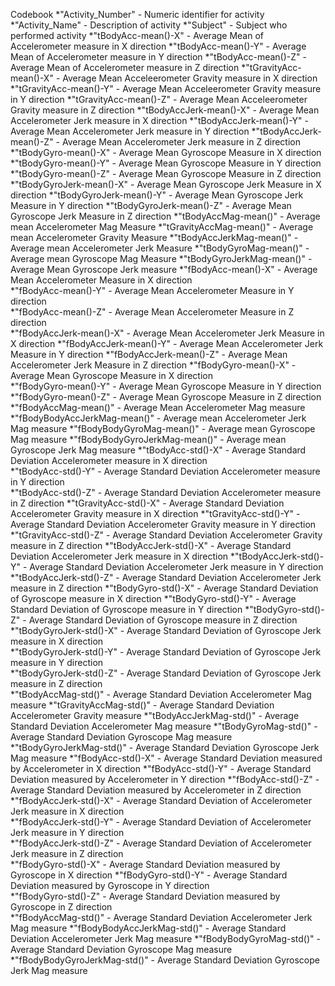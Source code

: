 Codebook
*"Activity_Number" - Numeric identifier for activity
*"Activity_Name" - Description of activity
*"Subject" - Subject who performed activity
*"tBodyAcc-mean()-X" - Average Mean of Accelerometer measure in X direction
*"tBodyAcc-mean()-Y" - Average Mean of Accelerometer measure in Y direction
*"tBodyAcc-mean()-Z" - Average Mean of Accelerometer measure in Z direction
*"tGravityAcc-mean()-X" - Average Mean Acceleerometer Gravity measure in X direction
*"tGravityAcc-mean()-Y" - Average Mean Acceleerometer Gravity measure in Y direction
*"tGravityAcc-mean()-Z" - Average Mean Acceleerometer Gravity measure in Z direction 
*"tBodyAccJerk-mean()-X" - Average Mean Accelerometer Jerk measure in X direction 
*"tBodyAccJerk-mean()-Y" - Average Mean Accelerometer Jerk measure in Y direction 
*"tBodyAccJerk-mean()-Z" - Average Mean Accelerometer Jerk measure in Z direction 
*"tBodyGyro-mean()-X" - Average Mean Gyroscope Measure in X direction
*"tBodyGyro-mean()-Y" - Average Mean Gyroscope Measure in Y direction 
*"tBodyGyro-mean()-Z" - Average Mean Gyroscope Measure in Z direction 
*"tBodyGyroJerk-mean()-X" - Average Mean Gyroscope Jerk Measure in X direction 
*"tBodyGyroJerk-mean()-Y" - Average Mean Gyroscope Jerk Measure in Y direction 
*"tBodyGyroJerk-mean()-Z" - Average Mean Gyroscope Jerk Measure in Z direction 
*"tBodyAccMag-mean()" - Average mean Accelerometer Mag Measure
*"tGravityAccMag-mean()" - Average mean Accelerometer Gravity Measure
*"tBodyAccJerkMag-mean()" - Average mean Accelerometer Jerk Measure
*"tBodyGyroMag-mean()" - Average mean Gyroscope Mag Measure
*"tBodyGyroJerkMag-mean()" - Average Mean Gyroscope Jerk measure
*"fBodyAcc-mean()-X" - Average Mean Accelerometer Measure in X direction  
*"fBodyAcc-mean()-Y" - Average Mean Accelerometer Measure in Y direction  
*"fBodyAcc-mean()-Z" - Average Mean Accelerometer Measure in Z direction  
*"fBodyAccJerk-mean()-X"  - Average Mean Accelerometer Jerk Measure in X direction 
*"fBodyAccJerk-mean()-Y"  - Average Mean Accelerometer Jerk Measure in Y direction 
*"fBodyAccJerk-mean()-Z"  - Average Mean Accelerometer Jerk Measure in Z direction 
*"fBodyGyro-mean()-X" - Average Mean Gyroscope Measure in X direction   
*"fBodyGyro-mean()-Y" - Average Mean Gyroscope Measure in Y direction   
*"fBodyGyro-mean()-Z" - Average Mean Gyroscope Measure in Z direction   
*"fBodyAccMag-mean()" - Average Mean Accelerometer Mag measure
*"fBodyBodyAccJerkMag-mean()" - Average mean Accelerometer Jerk Mag measure
*"fBodyBodyGyroMag-mean()" - Average mean Gyroscope Mag measure
*"fBodyBodyGyroJerkMag-mean()" - Average mean Gyroscope Jerk Mag measure
*"tBodyAcc-std()-X" - Average Standard Deviation Accelerometer measure in X direction  
*"tBodyAcc-std()-Y" - Average Standard Deviation Accelerometer measure in Y direction  
*"tBodyAcc-std()-Z" - Average Standard Deviation Accelerometer measure in Z direction 
*"tGravityAcc-std()-X" - Average Standard Deviation Accelerometer Gravity measure in X direction 
*"tGravityAcc-std()-Y" - Average Standard Deviation Accelerometer Gravity measure in Y direction 
*"tGravityAcc-std()-Z" - Average Standard Deviation Accelerometer Gravity measure in Z direction 
*"tBodyAccJerk-std()-X" - Average Standard Deviation Accelerometer Jerk measure in X direction
*"tBodyAccJerk-std()-Y" - Average Standard Deviation Accelerometer Jerk measure in Y direction 
*"tBodyAccJerk-std()-Z" - Average Standard Deviation Accelerometer Jerk measure in Z direction 
*"tBodyGyro-std()-X" - Average Standard Deviation of Gyroscope measure in X direction 
*"tBodyGyro-std()-Y" - Average Standard Deviation of Gyroscope measure in Y direction 
*"tBodyGyro-std()-Z"  - Average Standard Deviation of Gyroscope measure in Z direction
*"tBodyGyroJerk-std()-X" - Average Standard Deviation of Gyroscope Jerk measure in X direction   
*"tBodyGyroJerk-std()-Y" - Average Standard Deviation of Gyroscope Jerk measure in Y direction  
*"tBodyGyroJerk-std()-Z" - Average Standard Deviation of Gyroscope Jerk measure in Z direction  
*"tBodyAccMag-std()" - Average Standard Deviation Accelerometer Mag measure 
*"tGravityAccMag-std()" - Average Standard Deviation Accelerometer Gravity measure
*"tBodyAccJerkMag-std()" - Average Standard Deviation Accelerometer Mag measure
*"tBodyGyroMag-std()" - Average Standard Deviation Gyroscope Mag measure
*"tBodyGyroJerkMag-std()" - Average Standard Deviation Gyroscope Jerk Mag measure
*"fBodyAcc-std()-X" - Average Standard Deviation measured by Accelerometer in X direction 
*"fBodyAcc-std()-Y" - Average Standard Deviation measured by Accelerometer in Y direction 
*"fBodyAcc-std()-Z" - Average Standard Deviation measured by Accelerometer in Z direction 
*"fBodyAccJerk-std()-X" - Average Standard Deviation of Accelerometer Jerk measure in X direction   
*"fBodyAccJerk-std()-Y" - Average Standard Deviation of Accelerometer Jerk measure in Y direction    
*"fBodyAccJerk-std()-Z" - Average Standard Deviation of Accelerometer Jerk measure in Z direction    
*"fBodyGyro-std()-X" - Average Standard Deviation measured by Gyroscope in X direction 
*"fBodyGyro-std()-Y" - Average Standard Deviation measured by Gyroscope in Y direction  
*"fBodyGyro-std()-Z" - Average Standard Deviation measured by Gyroscope in Z direction  
*"fBodyAccMag-std()" - Average Standard Deviation Accelerometer Jerk Mag measure
*"fBodyBodyAccJerkMag-std()" - Average Standard Deviation Accelerometer Jerk Mag measure 
*"fBodyBodyGyroMag-std()" - Average Standard Deviation Gyroscope Mag measure 
*"fBodyBodyGyroJerkMag-std()" - Average Standard Deviation Gyroscope Jerk Mag measure
